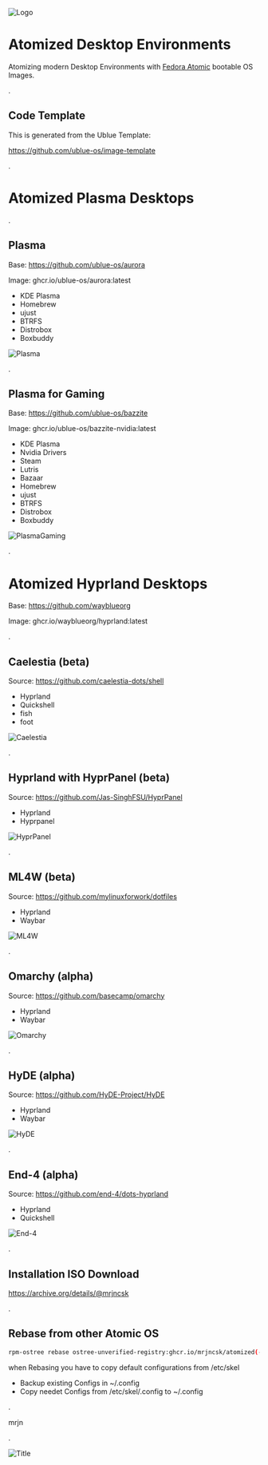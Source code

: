 ![Logo](Images/Logo.png)

# Atomized Desktop Environments

Atomizing modern Desktop Environments with [Fedora Atomic](https://fedoraproject.org/atomic-desktops) bootable OS Images.

.

## Code Template

This is generated from the Ublue Template:

https://github.com/ublue-os/image-template

.

# Atomized Plasma Desktops

.

## Plasma

Base: https://github.com/ublue-os/aurora

Image: ghcr.io/ublue-os/aurora:latest

- KDE Plasma
- Homebrew
- ujust
- BTRFS
- Distrobox
- Boxbuddy

![Plasma](Images/Plasma.png)

.

## Plasma for Gaming

Base: https://github.com/ublue-os/bazzite

Image: ghcr.io/ublue-os/bazzite-nvidia:latest

- KDE Plasma
- Nvidia Drivers
- Steam
- Lutris
- Bazaar
- Homebrew
- ujust
- BTRFS
- Distrobox
- Boxbuddy

![PlasmaGaming](Images/PlasmaGaming.png)

.

# Atomized Hyprland Desktops

Base: https://github.com/wayblueorg

Image: ghcr.io/wayblueorg/hyprland:latest

.

## Caelestia (beta)

Source: https://github.com/caelestia-dots/shell

- Hyprland
- Quickshell
- fish
- foot

![Caelestia](Images/Caelestia.png)

.

## Hyprland with HyprPanel (beta)

Source: https://github.com/Jas-SinghFSU/HyprPanel

- Hyprland
- Hyprpanel

![HyprPanel](Images/HyprPanel.png)

.

## ML4W (beta)

Source: https://github.com/mylinuxforwork/dotfiles

- Hyprland
- Waybar

![ML4W](Images/ML4W.png)

.

## Omarchy (alpha)

Source: https://github.com/basecamp/omarchy

- Hyprland
- Waybar

![Omarchy](Images/Omarchy.png)

.

## HyDE (alpha)

Source: https://github.com/HyDE-Project/HyDE

- Hyprland
- Waybar

![HyDE](Images/HyDE.png)

.

## End-4 (alpha)

Source: https://github.com/end-4/dots-hyprland

- Hyprland
- Quickshell

![End-4](Images/End-4.png)

.

## Installation ISO Download

https://archive.org/details/@mrjncsk

.

## Rebase from other Atomic OS

```bash
rpm-ostree rebase ostree-unverified-registry:ghcr.io/mrjncsk/atomized(-desktop)(-nvidia)
```

when Rebasing you have to copy default configurations from /etc/skel
- Backup existing Configs in ~/.config
- Copy needet Configs from /etc/skel/.config to ~/.config

.

mrjn

.

![Title](Images/Title.png)
